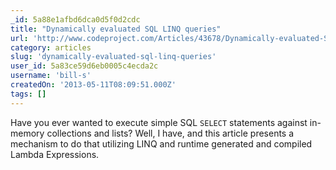 ```yaml
---
_id: 5a88e1afbd6dca0d5f0d2cdc
title: "Dynamically evaluated SQL LINQ queries"
url: 'http://www.codeproject.com/Articles/43678/Dynamically-evaluated-SQL-LINQ-queries'
category: articles
slug: 'dynamically-evaluated-sql-linq-queries'
user_id: 5a83ce59d6eb0005c4ecda2c
username: 'bill-s'
createdOn: '2013-05-11T08:09:51.000Z'
tags: []
---
```


Have you ever wanted to execute simple SQL <code>SELECT</code> statements against in-memory collections and lists? Well, I have, and this article presents a mechanism to do that utilizing LINQ and runtime generated and compiled Lambda Expressions.
